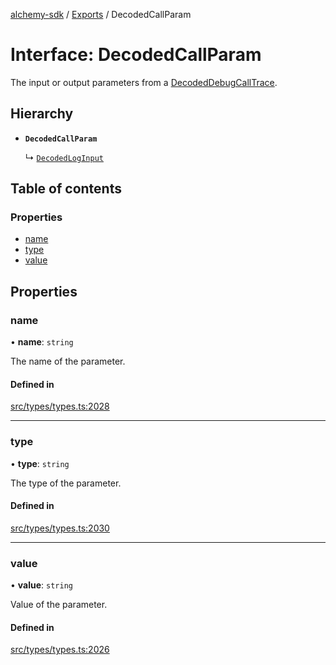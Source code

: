 [alchemy-sdk](../README.md) / [Exports](../modules.md) / DecodedCallParam

# Interface: DecodedCallParam

The input or output parameters from a [DecodedDebugCallTrace](DecodedDebugCallTrace.md).

## Hierarchy

- **`DecodedCallParam`**

  ↳ [`DecodedLogInput`](DecodedLogInput.md)

## Table of contents

### Properties

- [name](DecodedCallParam.md#name)
- [type](DecodedCallParam.md#type)
- [value](DecodedCallParam.md#value)

## Properties

### name

• **name**: `string`

The name of the parameter.

#### Defined in

[src/types/types.ts:2028](https://github.com/alchemyplatform/alchemy-sdk-js/blob/ee5b9ee/src/types/types.ts#L2028)

___

### type

• **type**: `string`

The type of the parameter.

#### Defined in

[src/types/types.ts:2030](https://github.com/alchemyplatform/alchemy-sdk-js/blob/ee5b9ee/src/types/types.ts#L2030)

___

### value

• **value**: `string`

Value of the parameter.

#### Defined in

[src/types/types.ts:2026](https://github.com/alchemyplatform/alchemy-sdk-js/blob/ee5b9ee/src/types/types.ts#L2026)
